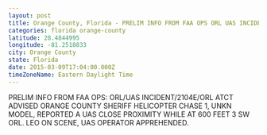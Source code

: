 ```yaml
---
layout: post
title: Orange County, Florida - PRELIM INFO FROM FAA OPS ORL UAS INCIDENT 2104E ORL ATCT ADVISED ORANGE COUNTY SHERIFF
categories: florida orange-county
latitude: 28.4844995
longitude: -81.2518833
city: Orange County
state: Florida
date: 2015-03-09T17:04:00.000Z
timeZoneName: Eastern Daylight Time
---
```


PRELIM INFO FROM FAA OPS: ORL/UAS INCIDENT/2104E/ORL ATCT ADVISED ORANGE COUNTY SHERIFF HELICOPTER CHASE 1, UNKN MODEL, REPORTED A UAS CLOSE PROXIMITY WHILE AT 600 FEET 3 SW ORL. LEO ON SCENE, UAS OPERATOR APPREHENDED.